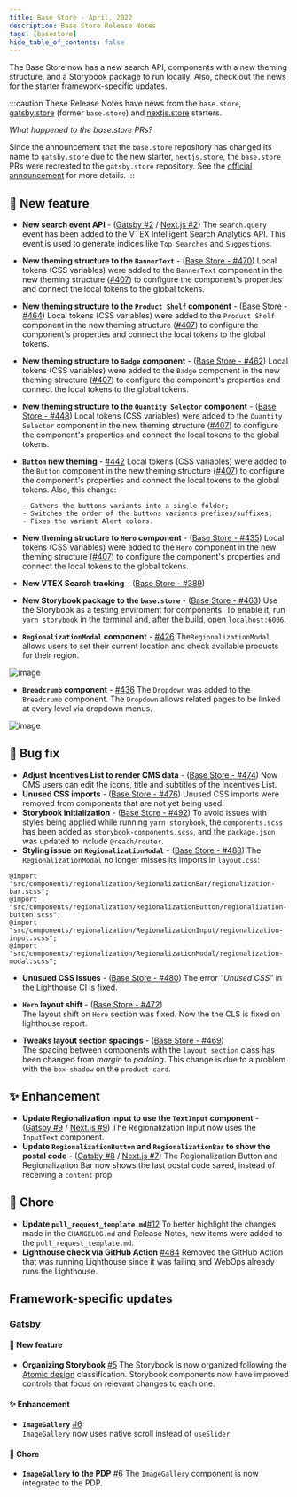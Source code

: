 ```yaml
---
title: Base Store - April, 2022
description: Base Store Release Notes
tags: [basestore]
hide_table_of_contents: false
---
```


The Base Store now has a new search API, components with a new theming structure, and a Storybook package to run locally. Also, check out the news for the starter framework-specific updates.

<!--truncate-->

:::caution
These Release Notes have news from the `base.store`, [gatsby.store](https://github.com/vtex-sites/gatsby.store) (former `base.store`) and [nextjs.store](https://github.com/vtex-sites/nextjs.store) starters.

_What happened to the base.store PRs?_

Since the announcement that the `base.store` repository has changed its name to `gatsby.store` due to the new starter, `nextjs.store`, the `base.store` PRs were recreated to the `gatsby.store` repository. See the [official announcement](https://www.faststore.dev/releases/2022/04/30/basestore) for more details.
:::

## 🎉 New feature

- **New search event API** - ([Gatsby #2](https://github.com/vtex-sites/gatsby.store/pull/2) / [Next.js #2](https://github.com/vtex-sites/nextjs.store/pull/2))
  The `search.query` event has been added to the VTEX Intelligent Search Analytics API. This event is used to generate indices like `Top Searches` and `Suggestions`.

- **New theming structure to the `BannerText`** - ([Base Store - #470](https://github.com/vtex-sites/base.store/pull/470))
  Local tokens (CSS variables) were added to the `BannerText` component in the new theming structure ([#407](https://github.com/vtex-sites/base.store/pull/407)) to configure the component's properties and connect the local tokens to the global tokens.

- **New theming structure to the `Product Shelf` component** - ([Base Store - #464](https://github.com/vtex-sites/base.store/pull/464))
  Local tokens (CSS variables) were added to the `Product Shelf` component in the new theming structure ([#407](https://github.com/vtex-sites/base.store/pull/407)) to configure the component's properties and connect the local tokens to the global tokens.

- **New theming structure to `Badge` component** - ([Base Store - #462](https://github.com/vtex-sites/base.store/pull/462))
  Local tokens (CSS variables) were added to the `Badge` component in the new theming structure ([#407](https://github.com/vtex-sites/base.store/pull/407)) to configure the component's properties and connect the local tokens to the global tokens.

- **New theming structure to the `Quantity Selector` component** - ([Base Store - #448](https://github.com/vtex-sites/base.store/pull/448))
  Local tokens (CSS variables) were added to the `Quantity Selector` component in the new theming structure ([#407](https://github.com/vtex-sites/base.store/pull/407)) to configure the component's properties and connect the local tokens to the global tokens.

- **`Button` new theming** - [#442](https://github.com/vtex-sites/base.store/pull/442)
  Local tokens (CSS variables) were added to the `Button` component in the new theming structure ([#407](https://github.com/vtex-sites/base.store/pull/407)) to configure the component's properties and connect the local tokens to the global tokens. Also, this change:

      - Gathers the buttons variants into a single folder;
      - Switches the order of the buttons variants prefixes/suffixes;
      - Fixes the variant Alert colors.

- **New theming structure to `Hero` component** - ([Base Store - #435](https://github.com/vtex-sites/base.store/pull/435))
  Local tokens (CSS variables) were added to the `Hero` component in the new theming structure ([#407](https://github.com/vtex-sites/base.store/pull/407)) to configure the component's properties and connect the local tokens to the global tokens.

- **New VTEX Search tracking** - ([Base Store - #389](https://github.com/vtex-sites/base.store/pull/389))

- **New Storybook package to the `base.store`** - ([Base Store - #463](https://github.com/vtex-sites/base.store/pull/463))
  Use the Storybook as a testing enviroment for components.
  To enable it, run `yarn storybook` in the terminal and, after the build, open `localhost:6006`.

- **`RegionalizationModal` component** - [#426](https://github.com/vtex-sites/base.store/pull/426)
  The`RegionalizationModal` allows users to set their current location and check available products for their region.

![image](https://vtexhelp.vtexassets.com/assets/docs/src/regionalization-modal___087d6e5c0e2422539d24283d3c916c7e.png)

- **`Breadcrumb` component** - [#436](https://github.com/vtex-sites/base.store/pull/436)
  The `Dropdown` was added to the `Breadcrumb` component. The `Dropdown` allows related pages to be linked at every level via dropdown menus.

![image](https://vtexhelp.vtexassets.com/assets/docs/src/dropdown-breadcrumb___7581fafaeba6b9857b226612fd61873f.gif)

## 🐛 Bug fix

- **Adjust Incentives List to render CMS data** - ([Base Store - #474](https://github.com/vtex-sites/base.store/pull/474))
  Now CMS users can edit the icons, title and subtitles of the Incentives List.
- **Unused CSS imports** - ([Base Store - #476](https://github.com/vtex-sites/base.store/pull/476))
  Unused CSS imports were removed from components that are not yet being used.
- **Storybook initialization** - ([Base Store - #492](https://github.com/vtex-sites/base.store/pull/492))
  To avoid issues with styles being applied while running `yarn storybook`, the `components.scss` has been added as `storybook-components.scss`, and the `package.json` was updated to include `@reach/router`.
- **Styling issue on `RegionalizationModal`** - ([Base Store - #488](https://github.com/vtex-sites/base.store/pull/488))
  The `RegionalizationModal` no longer misses its imports in `layout.css`:

```
@import "src/components/regionalization/RegionalizationBar/regionalization-bar.scss";
@import "src/components/regionalization/RegionalizationButton/regionalization-button.scss";
@import "src/components/regionalization/RegionalizationInput/regionalization-input.scss";
@import "src/components/regionalization/RegionalizationModal/regionalization-modal.scss";
```

- **Unusued CSS issues** - ([Base Store - #480](https://github.com/vtex-sites/base.store/pull/480))
  The error _"Unused CSS"_ in the Lighthouse CI is fixed.
- **`Hero` layout shift** - ([Base Store - #472](https://github.com/vtex-sites/base.store/pull/472))  
  The layout shift on `Hero` section was fixed. Now the the CLS is fixed on lighthouse report.

- **Tweaks layout section spacings** - ([Base Store - #469](https://github.com/vtex-sites/base.store/pull/469))  
  The spacing between components with the `layout section` class has been changed from _margin_ to _padding_. This change is due to a problem with the `box-shadow` on the `product-card`.

## ✨ Enhancement

- **Update Regionalization input to use the `TextInput` component** - ([Gatsby #9](https://github.com/vtex-sites/gatsby.store/pull/9) / [Next.js #9](https://github.com/vtex-sites/nextjs.store/pull/9))
  The Regionalization Input now uses the `InputText` component.
- **Update `RegionalizationButton` and `RegionalizationBar` to show the postal code** - ([Gatsby #8](https://github.com/vtex-sites/gatsby.store/pull/8) / [Next.js #7](https://github.com/vtex-sites/nextjs.store/pull/7))
  The Regionalization Button and Regionalization Bar now shows the last postal code saved, instead of receiving a `content` prop.

## 🧹 Chore

- **Update `pull_request_template.md`**[#12](https://github.com/vtex-sites/gatsby.store/pull/12)
  To better highlight the changes made in the `CHANGELOG.md` and Release Notes, new items were added to the `pull_request_template.md`.
- **Lighthouse check via GitHub Action** [#484](https://github.com/vtex-sites/base.store/pull/484)
  Removed the GitHub Action that was running Lighthouse since it was failing and WebOps already runs the Lighthouse.

## Framework-specific updates

### Gatsby

#### 🎉 New feature

- **Organizing Storybook** [#5](https://github.com/vtex-sites/gatsby.store/pull/5)
  The Storybook is now organized following the [Atomic design](https://bradfrost.com/blog/post/atomic-web-design/) classification. Storybook components now have improved controls that focus on relevant changes to each one.

#### ✨ Enhancement

- **`ImageGallery`** [#6](https://github.com/vtex-sites/gatsby.store/pull/6)  
  `ImageGallery` now uses native scroll instead of `useSlider`.

#### 🧹 Chore

- **`ImageGallery` to the PDP** [#6](https://github.com/vtex-sites/gatsby.store/pull/6)
  The `ImageGallery` component is now integrated to the PDP.
